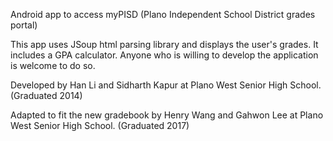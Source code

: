 Android app to access myPISD (Plano Independent School District grades portal)

This app uses JSoup html parsing library and displays the user's grades. It includes a GPA calculator. 
Anyone who is willing to develop the application is welcome to do so. 

Developed by Han Li and Sidharth Kapur at Plano West Senior High School. (Graduated 2014)

Adapted to fit the new gradebook by Henry Wang and Gahwon Lee at Plano West Senior High School. (Graduated 2017)
